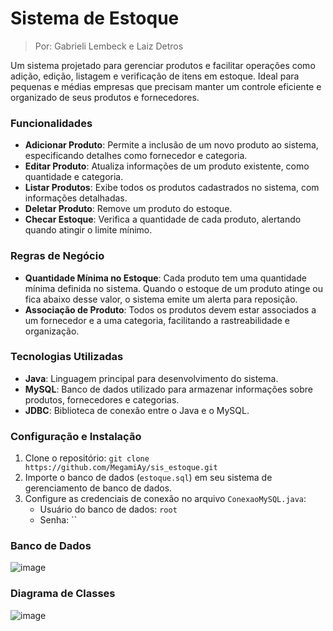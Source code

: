 # Sistema de Estoque
> Por: Gabrieli Lembeck e Laiz Detros

Um sistema projetado para gerenciar produtos e facilitar operações como adição, edição, listagem e verificação de itens em estoque. Ideal para pequenas e médias empresas que precisam manter um controle eficiente e organizado de seus produtos e fornecedores.

### Funcionalidades
- **Adicionar Produto**: Permite a inclusão de um novo produto ao sistema, especificando detalhes como fornecedor e categoria.
- **Editar Produto**: Atualiza informações de um produto existente, como quantidade e categoria.
- **Listar Produtos**: Exibe todos os produtos cadastrados no sistema, com informações detalhadas.
- **Deletar Produto**: Remove um produto do estoque.
- **Checar Estoque**: Verifica a quantidade de cada produto, alertando quando atingir o limite mínimo.

### Regras de Negócio
- **Quantidade Mínima no Estoque**: Cada produto tem uma quantidade mínima definida no sistema. Quando o estoque de um produto atinge ou fica abaixo desse valor, o sistema emite um alerta para reposição.
- **Associação de Produto**: Todos os produtos devem estar associados a um fornecedor e a uma categoria, facilitando a rastreabilidade e organização.

### Tecnologias Utilizadas
- **Java**: Linguagem principal para desenvolvimento do sistema.
- **MySQL**: Banco de dados utilizado para armazenar informações sobre produtos, fornecedores e categorias.
- **JDBC**: Biblioteca de conexão entre o Java e o MySQL.

### Configuração e Instalação
1. Clone o repositório: `git clone https://github.com/MegamiAy/sis_estoque.git`
2. Importe o banco de dados (`estoque.sql`) em seu sistema de gerenciamento de banco de dados.
3. Configure as credenciais de conexão no arquivo `ConexaoMySQL.java`:
   - Usuário do banco de dados: `root`
   - Senha: ``

### Banco de Dados
![image](https://github.com/user-attachments/assets/2dff072b-e3b3-4ab6-9585-3b0a7e8ccc6d)

### Diagrama de Classes
![image](https://github.com/user-attachments/assets/d8178735-1389-4359-a45a-87bc4e2943e5)
